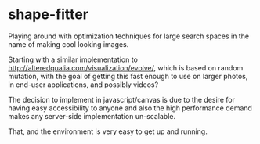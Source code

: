 shape-fitter
============

Playing around with optimization techniques for large search spaces in the name of making cool looking images.

Starting with a similar implementation to http://alteredqualia.com/visualization/evolve/, which is based on random mutation, with the goal of getting this fast enough to use on larger photos, in end-user applications, and possibly videos? 

The decision to implement in javascript/canvas is due to the desire for having easy accessibility to anyone and also the high performance demand makes any server-side implementation un-scalable.

That, and the environment is very easy to get up and running.